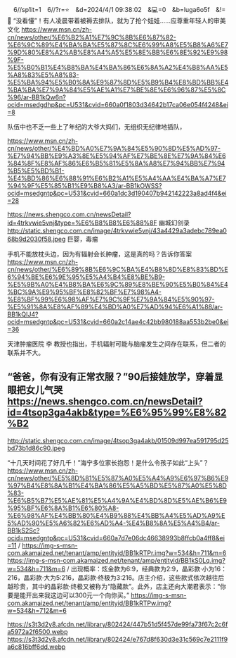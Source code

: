 
　6//sp1it=1　6//?r=⭐　&d=2024/4/1 09:38:02　&💻=0　&b=luga6o5f　&!=🌸
“没看懂”！有人凌晨带着被褥去排队，就为了抢个娃娃……应尊重年轻人的审美文化
https://www.msn.cn/zh-cn/news/other/%E6%B2%A1%E7%9C%8B%E6%87%82-%E6%9C%89%E4%BA%BA%E5%87%8C%E6%99%A8%E5%B8%A6%E7%9D%80%E8%A2%AB%E8%A4%A5%E5%8E%BB%E6%8E%92%E9%98%9F-%E5%B0%B1%E4%B8%BA%E4%BA%86%E6%8A%A2%E4%B8%AA%E5%A8%83%E5%A8%83-%E5%BA%94%E5%B0%8A%E9%87%8D%E5%B9%B4%E8%BD%BB%E4%BA%BA%E7%9A%84%E5%AE%A1%E7%BE%8E%E6%96%87%E5%8C%96/ar-BB1kQw6n?ocid=msedgdhp&pc=U531&cvid=660a0f1803d34642b17ca06e054f4248&ei=8

队伍中也不乏一些上了年纪的大爷大妈们，无组织无纪律地插队，

https://www.msn.cn/zh-cn/news/other/%E4%BD%A0%E7%9A%84%E5%90%8D%E5%AD%97-%E7%94%BB%E9%A3%8E%E5%94%AF%E7%BE%8E%E7%9A%84%E6%84%8F%E8%AF%86%E6%B5%81%E5%8A%A8%E7%94%BB%E7%94%B5%E5%BD%B1-%E4%BD%86%E6%88%91%E6%B2%A1%E5%A4%AA%E4%BA%A7%E7%94%9F%E5%85%B1%E9%B8%A3/ar-BB1kOWSS?ocid=msedgntp&pc=U531&cvid=660a1dc3d190407b942142223a8ad4f4&ei=28

https://news.shengco.com.cn/newsDetail?id=4trkvwie5vnj&type=%E6%B8%B8%E6%88%8F
幽城幻剑录
http://static.shengco.com.cn/image/4trkvwie5vnj/43a4429a3adebc789ea068b9d2030f58.jpeg
巨婴，毒瘤

手机不能放枕头边，因为有辐射会长肿瘤，这是真的吗？告诉你答案
https://www.msn.cn/zh-cn/news/other/%E6%89%8B%E6%9C%BA%E4%B8%8D%E8%83%BD%E6%94%BE%E6%9E%95%E5%A4%B4%E8%BE%B9-%E5%9B%A0%E4%B8%BA%E6%9C%89%E8%BE%90%E5%B0%84%E4%BC%9A%E9%95%BF%E8%82%BF%E7%98%A4-%E8%BF%99%E6%98%AF%E7%9C%9F%E7%9A%84%E5%90%97-%E5%91%8A%E8%AF%89%E4%BD%A0%E7%AD%94%E6%A1%88/ar-BB1kQIJ4?ocid=msedgntp&pc=U531&cvid=660a2c14ae4c42bb980188aa553b2be0&ei=36

天津肿瘤医院
李
教授也指出，手机辐射可能与脑瘤发生之间存在联系，但二者的联系并不大。

“爸爸，你有没有正常衣服？”90后接娃放学，穿着显眼把女儿气哭
https://news.shengco.com.cn/newsDetail?id=4tsop3ga4akb&type=%E6%95%99%E8%82%B2
-
http://static.shengco.com.cn/image/4tsop3ga4akb/01509d997ea591795d25bd73b1d86c90.jpeg

“十几天时间花了好几千！”海宁多位家长抱怨！是什么令孩子如此“上头”？
https://www.msn.cn/zh-cn/news/other/%E5%8D%81%E5%87%A0%E5%A4%A9%E6%97%B6%E9%97%B4%E8%8A%B1%E4%BA%86%E5%A5%BD%E5%87%A0%E5%8D%83-%E6%B5%B7%E5%AE%81%E5%A4%9A%E4%BD%8D%E5%AE%B6%E9%95%BF%E6%8A%B1%E6%80%A8-%E6%98%AF%E4%BB%80%E4%B9%88%E4%BB%A4%E5%AD%A9%E5%AD%90%E5%A6%82%E6%AD%A4-%E4%B8%8A%E5%A4%B4/ar-BB1kS2Sc?ocid=msedgntp&pc=U531&cvid=660a7d7e06dc46638993b8ffcb0a4ff8&ei=11
/
https://img-s-msn-com.akamaized.net/tenant/amp/entityid/BB1kRTPr.img?w=534&h=711&m=6
https://img-s-msn-com.akamaized.net/tenant/amp/entityid/BB1kS0Lq.img?w=534&h=711&m=6
/
出现概率：炫金款为6:9，经典款为2:9，晶彩款·小为16：216，晶彩款·大为5:216，晶彩款·终极为3:216。店主介绍，这些款式依次越往后越珍贵，其中的晶彩款·终极又被称为“隐藏款”。此外，店主还向大潮君表示：“你要是能开出来我这边可以300元一个向你买。”
https://img-s-msn-com.akamaized.net/tenant/amp/entityid/BB1kRTPw.img?w=534&h=712&m=6

<div class="exo-native-widget-item-image" style="background-image: url(&quot;https://s3t3d2y8.afcdn.net/library/802424/447b51d5f457de99fa73f67c2c6fa5972a2f6500.webp&quot;); background-position: 50% 50%;"></div>

https://s3t3d2y8.afcdn.net/library/802424/447b51d5f457de99fa73f67c2c6fa5972a2f6500.webp
https://s3t3d2y8.afcdn.net/library/802424/e767d8f630d3e31c569c7e2111f9a6c816bff6dd.webp